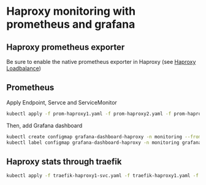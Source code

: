 # Haproxy monitoring with prometheus and grafana

## Haproxy prometheus exporter

Be sure to enable the native prometheus exporter in Haproxy (see [Haproxy Loadbalance](https://github.com/urbaman/HomeLab/tree/main/Kubernetes/Cluster/03-High-Availability))

## Prometheus

Apply Endpoint, Servce and ServiceMonitor

```bash
kubectl apply -f prom-haproxy1.yaml -f prom-haproxy2.yaml -f prom-haproxy3.yaml
```

Then, add Grafana dashboard

```bash
kubectl create configmap grafana-dashboard-haproxy -n monitoring --from-file=grafana-haproxy.json
kubectl label configmap grafana-dashboard-haproxy -n monitoring grafana_dashboard="1"
```

## Haproxy stats through traefik

```bash
kubectl apply -f traefik-haproxy1-svc.yaml -f traefik-haproxy1.yaml -f traefik-haproxy2-svc.yaml -f traefik-haproxy2.yaml -f traefik-haproxy3-svc.yaml -f traefik-haproxy3.yaml
```
